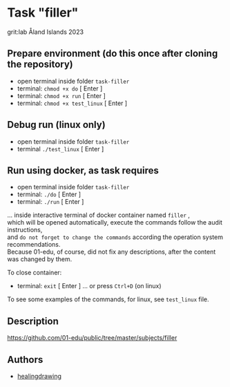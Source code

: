 # Task "filler"
grit:lab Åland Islands 2023

## Prepare environment (do this once after cloning the repository)
- open terminal inside folder `task-filler`
- terminal: `chmod +x do` [ Enter ]
- terminal: `chmod +x run` [ Enter ]
- terminal: `chmod +x test_linux` [ Enter ]

## Debug run (linux only)
- open terminal inside folder `task-filler`
- terminal `./test_linux` [ Enter ]

## Run using docker, as task requires
- open terminal inside folder `task-filler`
- terminal: `./do` [ Enter ]  
- terminal: `./run` [ Enter ]  

... inside interactive terminal of docker container named `filler` ,  
which will be opened automatically, execute the commands follow the audit instructions,  
and `do not forget to change the commands` according the operation system recommendations.  
Because 01-edu, of course, did not fix any descriptions, after the content was changed by them.

To close container:
- terminal: `exit` [ Enter ] ... or press `Ctrl+D` (on linux)

To see some examples of the commands, for linux, see `test_linux` file.

## Description
https://github.com/01-edu/public/tree/master/subjects/filler

## Authors
- [healingdrawing](https://healingdrawing.github.io)
